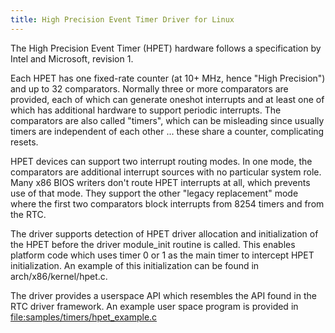 ```yaml
---
title: High Precision Event Timer Driver for Linux
---
```

The High Precision Event Timer (HPET) hardware follows a specification by Intel and Microsoft, revision 1.

Each HPET has one fixed-rate counter (at 10+ MHz, hence \"High Precision\") and up to 32 comparators. Normally three or more comparators are provided, each of which can generate oneshot interrupts and at least one of which has additional hardware to support periodic interrupts. The comparators are also called \"timers\", which can be misleading since usually timers are independent of each other \... these share a counter, complicating resets.

HPET devices can support two interrupt routing modes. In one mode, the comparators are additional interrupt sources with no particular system role. Many x86 BIOS writers don\'t route HPET interrupts at all, which prevents use of that mode. They support the other \"legacy replacement\" mode where the first two comparators block interrupts from 8254 timers and from the RTC.

The driver supports detection of HPET driver allocation and initialization of the HPET before the driver module_init routine is called. This enables platform code which uses timer 0 or 1 as the main timer to intercept HPET initialization. An example of this initialization can be found in arch/x86/kernel/hpet.c.

The driver provides a userspace API which resembles the API found in the RTC driver framework. An example user space program is provided in [file:samples/timers/hpet_example.c](file:samples/timers/hpet_example.c)
